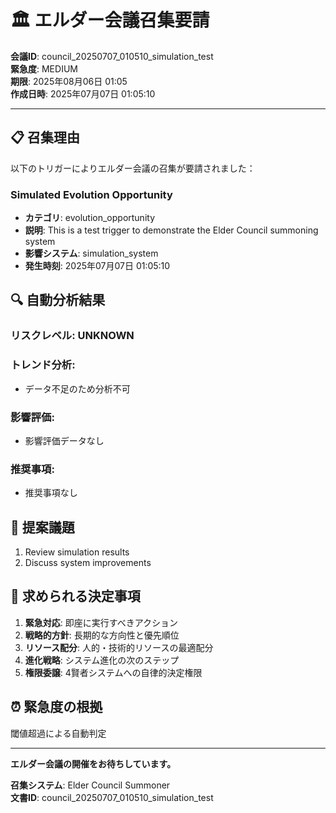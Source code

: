 # 🏛️ エルダー会議召集要請

**会議ID**: council_20250707_010510_simulation_test  
**緊急度**: MEDIUM  
**期限**: 2025年08月06日 01:05  
**作成日時**: 2025年07月07日 01:05:10

---

## 📋 **召集理由**

以下のトリガーによりエルダー会議の召集が要請されました：


### Simulated Evolution Opportunity
- **カテゴリ**: evolution_opportunity
- **説明**: This is a test trigger to demonstrate the Elder Council summoning system
- **影響システム**: simulation_system
- **発生時刻**: 2025年07月07日 01:05:10


## 🔍 **自動分析結果**

### リスクレベル: UNKNOWN

### トレンド分析:
- データ不足のため分析不可

### 影響評価:
- 影響評価データなし

### 推奨事項:
- 推奨事項なし


## 📝 **提案議題**

1. Review simulation results
2. Discuss system improvements

## 🎯 **求められる決定事項**

1. **緊急対応**: 即座に実行すべきアクション
2. **戦略的方針**: 長期的な方向性と優先順位
3. **リソース配分**: 人的・技術的リソースの最適配分
4. **進化戦略**: システム進化の次のステップ
5. **権限委譲**: 4賢者システムへの自律的決定権限

## ⏰ **緊急度の根拠**

閾値超過による自動判定

---

**エルダー会議の開催をお待ちしています。**

**召集システム**: Elder Council Summoner  
**文書ID**: council_20250707_010510_simulation_test
